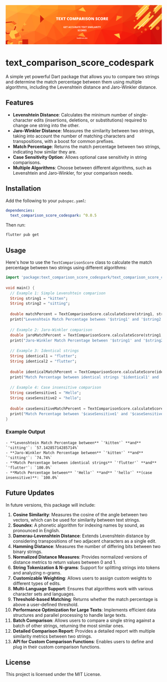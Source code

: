

<img src="https://raw.githubusercontent.com/Katayath-Sai-Kiran/text_comparison_score_codespark/master/assets/banner.png" alt="Banner"/>

# text_comparison_score_codespark

A simple yet powerful Dart package that allows you to compare two strings and determine the match percentage between them using multiple algorithms, including the Levenshtein distance and Jaro-Winkler distance.

## Features

- **Levenshtein Distance**: Calculates the minimum number of single-character edits (insertions, deletions, or substitutions) required to change one string into the other.
- **Jaro-Winkler Distance**: Measures the similarity between two strings, taking into account the number of matching characters and transpositions, with a boost for common prefixes.
- **Match Percentage**: Returns the match percentage between two strings, indicating how similar they are.
- **Case Sensitivity Option**: Allows optional case sensitivity in string comparisons.
- **Multiple Algorithms**: Choose between different algorithms, such as Levenshtein and Jaro-Winkler, for your comparison needs.

## Installation

Add the following to your `pubspec.yaml`:

```yaml
dependencies:
  text_comparison_score_codespark: ^0.0.5
```

Then run:

```bash
flutter pub get
```

## Usage

Here's how to use the `TextComparisonScore` class to calculate the match percentage between two strings using different algorithms:

```dart
import 'package:text_comparison_score_codespark/text_comparison_score_codespark.dart';

void main() {
  // Example 1: Simple Levenshtein comparison
  String string1 = "kitten";
  String string2 = "sitting";

  double matchPercent = TextComparisonScore.calculateScore(string1, string2, algorithm: ComparisonAlgorithm.levenshtein);
  print("Levenshtein Match Percentage between '$string1' and '$string2': $matchPercent%");

  // Example 2: Jaro-Winkler comparison
  double jaroMatchPercent = TextComparisonScore.calculateScore(string1, string2, algorithm: ComparisonAlgorithm.jaroWinkler);
  print("Jaro-Winkler Match Percentage between '$string1' and '$string2': $jaroMatchPercent%");

  // Example 3: Identical strings
  String identical1 = "flutter";
  String identical2 = "flutter";

  double identicalMatchPercent = TextComparisonScore.calculateScore(identical1, identical2);
  print("Match Percentage between identical strings '$identical1' and '$identical2': $identicalMatchPercent%");

  // Example 4: Case insensitive comparison
  String caseSensitive1 = "Hello";
  String caseSensitive2 = "hello";

  double caseSensitiveMatchPercent = TextComparisonScore.calculateScore(caseSensitive1, caseSensitive2, caseSensitive: false);
  print("Match Percentage between '$caseSensitive1' and '$caseSensitive2' (case insensitive): $caseSensitiveMatchPercent%");
}
```

### Example Output

```
- **Levenshtein Match Percentage between** `'kitten'` **and** `'sitting'`: `57.14285714285714%`
- **Jaro-Winkler Match Percentage between** `'kitten'` **and** `'sitting'`: `74.74%`
- **Match Percentage between identical strings** `'flutter'` **and** `'flutter'`: `100.0%`
- **Match Percentage between** `'Hello'` **and** `'hello'` **(case insensitive)**: `100.0%`
```

## Future Updates

In future versions, this package will include:

1. **Cosine Similarity**: Measures the cosine of the angle between two vectors, which can be used for similarity between text strings.
2. **Soundex**: A phonetic algorithm for indexing names by sound, as pronounced in English.
3. **Damerau-Levenshtein Distance**: Extends Levenshtein distance by considering transpositions of two adjacent characters as a single edit.
4. **Hamming Distance**: Measures the number of differing bits between two binary strings.
5. **Normalized Distance Measures**: Provides normalized versions of distance metrics to return values between 0 and 1.
6. **String Tokenization & N-grams**: Support for splitting strings into tokens and analyzing n-grams.
7. **Customizable Weighting**: Allows users to assign custom weights to different types of edits.
8. **Multi-Language Support**: Ensures that algorithms work with various character sets and languages.
9. **Threshold-based Matching**: Returns whether the match percentage is above a user-defined threshold.
10. **Performance Optimization for Large Texts**: Implements efficient data structures and parallel processing to handle large texts.
11. **Batch Comparison**: Allows users to compare a single string against a batch of other strings, returning the most similar ones.
12. **Detailed Comparison Report**: Provides a detailed report with multiple similarity metrics between two strings.
13. **API for Custom Comparison Functions**: Enables users to define and plug in their custom comparison functions.

## License

This project is licensed under the MIT License.
```



